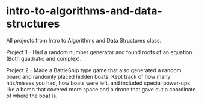 # intro-to-algorithms-and-data-structures
All projects from Intro to Algorithms and Data Structures class.

Project 1 - Had a random number generator and found roots of an equation (Both quadratic and complex). 

Project 2 - Made a BattleShip type game that also generated a random board and randomly placed hidden boats. Kept track of how many hits/misses you had, how boats were left, and included special power-ups like a bomb that covered more space and a drone that gave out a coordinate of where the boat is. 
